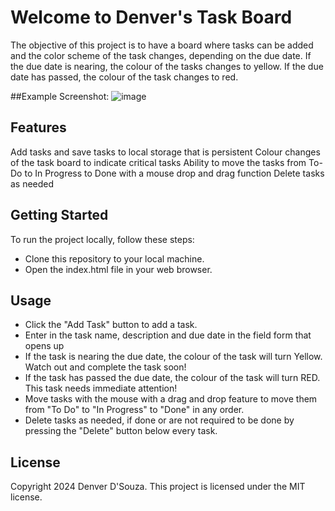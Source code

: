 # Welcome to Denver's Task Board
The objective of this project is to have a board where tasks can be added and the color scheme of the task changes, depending on the due date. If the due date is nearing, the colour of the tasks changes to yellow. If the due date has passed, the colour of the task changes to red.

##Example Screenshot:
![image](https://github.com/denver-dsouza/task-board/assets/156268676/5748418b-6831-477b-8c62-e305f5aa5dd7)

## Features
Add tasks and save tasks to local storage that is persistent
Colour changes of the task board to indicate critical tasks
Ability to move the tasks from To-Do to In Progress to Done with a mouse drop and drag function
Delete tasks as needed

## Getting Started
To run the project locally, follow these steps:

- Clone this repository to your local machine.
- Open the index.html file in your web browser.

## Usage
- Click the "Add Task" button to add a task.
- Enter in the task name, description and due date in the field form that opens up
- If the task is nearing the due date, the colour of the task will turn Yellow. Watch out and complete the task soon!
- If the task has passed the due date, the colour of the task will turn RED. This task needs immediate attention!
- Move tasks with the mouse with a drag and drop feature to move them from "To Do" to "In Progress" to "Done" in any order.
- Delete tasks as needed, if done or are not required to be done by pressing the "Delete" button below every task.

## License
Copyright 2024 Denver D'Souza. This project is licensed under the MIT license.
